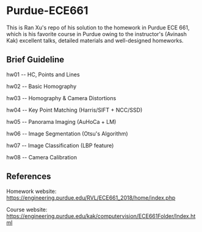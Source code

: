 # Purdue-ECE661
This is Ran Xu's repo of his solution to the homework in Purdue ECE 661, which is his favorite course in Purdue owing to the instructor's (Avinash Kak) excellent talks, detailed materials and well-designed homeworks. 

## Brief Guideline
hw01 -- HC, Points and Lines

hw02 -- Basic Homography

hw03 -- Homography & Camera Distortions

hw04 -- Key Point Matching (Harris/SIFT + NCC/SSD)

hw05 -- Panorama Imaging (AuHoCa + LM)

hw06 -- Image Segmentation (Otsu's Algorithm)

hw07 -- Image Classification (LBP feature)

hw08 -- Camera Calibration

## References
Homework website: https://engineering.purdue.edu/RVL/ECE661_2018/home/index.php

Course website: https://engineering.purdue.edu/kak/computervision/ECE661Folder/Index.html
